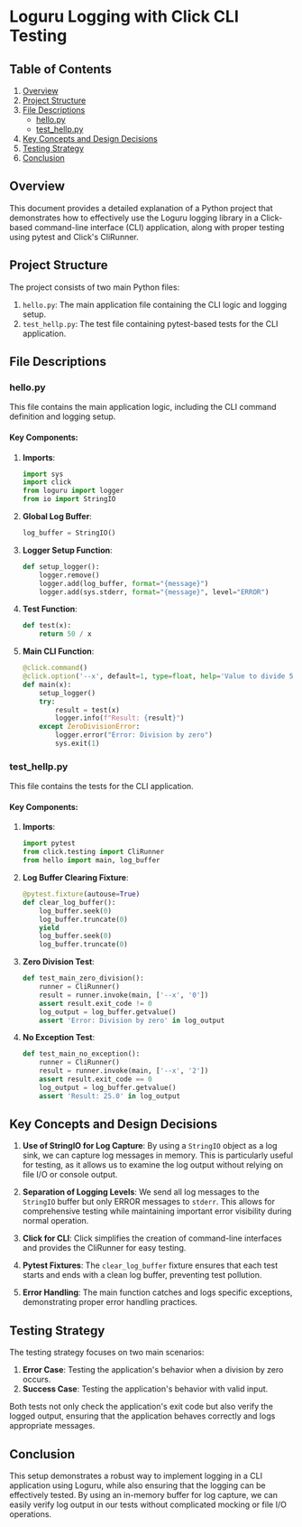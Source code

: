 # Loguru Logging with Click CLI Testing

## Table of Contents
1. [Overview](#overview)
2. [Project Structure](#project-structure)
3. [File Descriptions](#file-descriptions)
   - [hello.py](#hellopy)
   - [test_hellp.py](#test_hellppy)
4. [Key Concepts and Design Decisions](#key-concepts-and-design-decisions)
5. [Testing Strategy](#testing-strategy)
6. [Conclusion](#conclusion)

## Overview

This document provides a detailed explanation of a Python project that demonstrates how to effectively use the Loguru logging library in a Click-based command-line interface (CLI) application, along with proper testing using pytest and Click's CliRunner.

## Project Structure

The project consists of two main Python files:

1. `hello.py`: The main application file containing the CLI logic and logging setup.
2. `test_hellp.py`: The test file containing pytest-based tests for the CLI application.

## File Descriptions

### hello.py

This file contains the main application logic, including the CLI command definition and logging setup.

#### Key Components:

1. **Imports**:
   ```python
   import sys
   import click
   from loguru import logger
   from io import StringIO
   ```

2. **Global Log Buffer**:
   ```python
   log_buffer = StringIO()
   ```

3. **Logger Setup Function**:
   ```python
   def setup_logger():
       logger.remove()
       logger.add(log_buffer, format="{message}")
       logger.add(sys.stderr, format="{message}", level="ERROR")
   ```

4. **Test Function**:
   ```python
   def test(x):
       return 50 / x
   ```

5. **Main CLI Function**:
   ```python
   @click.command()
   @click.option('--x', default=1, type=float, help='Value to divide 50 by.')
   def main(x):
       setup_logger()
       try:
           result = test(x)
           logger.info(f"Result: {result}")
       except ZeroDivisionError:
           logger.error("Error: Division by zero")
           sys.exit(1)
   ```

### test_hellp.py

This file contains the tests for the CLI application.

#### Key Components:

1. **Imports**:
   ```python
   import pytest
   from click.testing import CliRunner
   from hello import main, log_buffer
   ```

2. **Log Buffer Clearing Fixture**:
   ```python
   @pytest.fixture(autouse=True)
   def clear_log_buffer():
       log_buffer.seek(0)
       log_buffer.truncate(0)
       yield
       log_buffer.seek(0)
       log_buffer.truncate(0)
   ```

3. **Zero Division Test**:
   ```python
   def test_main_zero_division():
       runner = CliRunner()
       result = runner.invoke(main, ['--x', '0'])
       assert result.exit_code != 0
       log_output = log_buffer.getvalue()
       assert 'Error: Division by zero' in log_output
   ```

4. **No Exception Test**:
   ```python
   def test_main_no_exception():
       runner = CliRunner()
       result = runner.invoke(main, ['--x', '2'])
       assert result.exit_code == 0
       log_output = log_buffer.getvalue()
       assert 'Result: 25.0' in log_output
   ```

## Key Concepts and Design Decisions

1. **Use of StringIO for Log Capture**: 
   By using a `StringIO` object as a log sink, we can capture log messages in memory. This is particularly useful for testing, as it allows us to examine the log output without relying on file I/O or console output.

2. **Separation of Logging Levels**: 
   We send all log messages to the `StringIO` buffer but only ERROR messages to `stderr`. This allows for comprehensive testing while maintaining important error visibility during normal operation.

3. **Click for CLI**: 
   Click simplifies the creation of command-line interfaces and provides the CliRunner for easy testing.

4. **Pytest Fixtures**: 
   The `clear_log_buffer` fixture ensures that each test starts and ends with a clean log buffer, preventing test pollution.

5. **Error Handling**: 
   The main function catches and logs specific exceptions, demonstrating proper error handling practices.

## Testing Strategy

The testing strategy focuses on two main scenarios:

1. **Error Case**: Testing the application's behavior when a division by zero occurs.
2. **Success Case**: Testing the application's behavior with valid input.

Both tests not only check the application's exit code but also verify the logged output, ensuring that the application behaves correctly and logs appropriate messages.

## Conclusion

This setup demonstrates a robust way to implement logging in a CLI application using Loguru, while also ensuring that the logging can be effectively tested. By using an in-memory buffer for log capture, we can easily verify log output in our tests without complicated mocking or file I/O operations.
